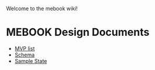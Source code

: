 Welcome to the mebook wiki!

# MEBOOK Design Documents

- [MVP list](mvp-list)
- [Schema](schema)
- [Sample State](sample-state)
